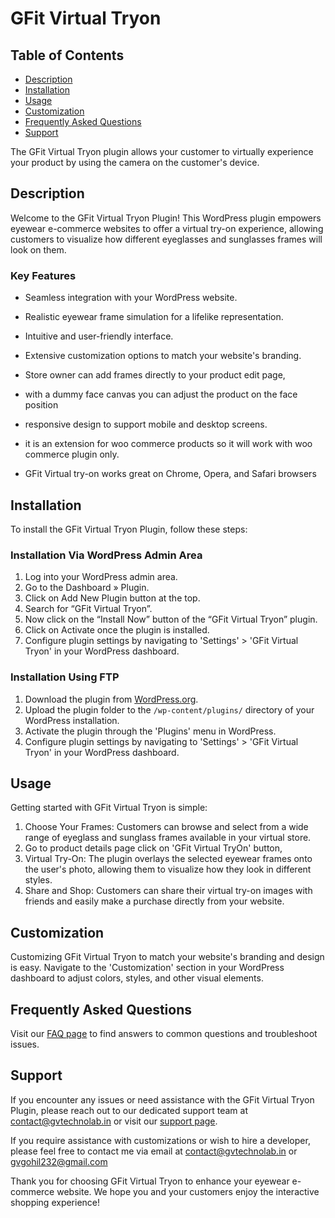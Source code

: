 # GFit Virtual Tryon

## Table of Contents
- [Description](#description)
- [Installation](#installation)
- [Usage](#usage)
- [Customization](#customization)
- [Frequently Asked Questions](#frequently-asked-questions)
- [Support](#support)


The GFit Virtual Tryon plugin allows your customer to virtually experience your product by using the camera on the customer\'s device.

## Description
Welcome to the GFit Virtual Tryon Plugin! This WordPress plugin empowers eyewear e-commerce websites to offer a virtual try-on experience, allowing customers to visualize how different eyeglasses and sunglasses frames will look on them.

### Key Features
- Seamless integration with your WordPress website.
- Realistic eyewear frame simulation for a lifelike representation.
- Intuitive and user-friendly interface.
- Extensive customization options to match your website's branding.
- Store owner can add frames directly to your product edit page,
- with a dummy face canvas you can adjust the product on the face position
- responsive design to support mobile and desktop screens.

- it is an extension for woo commerce products so it will work with woo commerce plugin only.
- GFit Virtual try-on works great on Chrome, Opera, and Safari browsers

## Installation

To install the GFit Virtual Tryon Plugin, follow these steps:

### Installation Via WordPress Admin Area
1. Log into your WordPress admin area.
2. Go to the Dashboard » Plugin.
3. Click on Add New Plugin button at the top.
4. Search for “GFit Virtual Tryon”.
5. Now click on the “Install Now” button of the “GFit Virtual Tryon” plugin.
6. Click on Activate once the plugin is installed.
7. Configure plugin settings by navigating to 'Settings' > 'GFit Virtual Tryon' in your WordPress dashboard.

### Installation Using FTP
1. Download the plugin from [WordPress.org](https://wordpress.org/plugins/gfit-virtual-tryon/).
2. Upload the plugin folder to the `/wp-content/plugins/` directory of your WordPress installation.
3. Activate the plugin through the 'Plugins' menu in WordPress.
4. Configure plugin settings by navigating to 'Settings' > 'GFit Virtual Tryon' in your WordPress dashboard.

## Usage

Getting started with GFit Virtual Tryon is simple:

1. Choose Your Frames: Customers can browse and select from a wide range of eyeglass and sunglass frames available in your virtual store.
2. Go to product details page click on 'GFit Virtual TryOn' button,
3. Virtual Try-On: The plugin overlays the selected eyewear frames onto the user's photo, allowing them to visualize how they look in different styles.
4. Share and Shop: Customers can share their virtual try-on images with friends and easily make a purchase directly from your website.

## Customization

Customizing GFit Virtual Tryon to match your website's branding and design is easy. Navigate to the 'Customization' section in your WordPress dashboard to adjust colors, styles, and other visual elements.

## Frequently Asked Questions

Visit our [FAQ page](https://gvirtualtryon.gvtechnolab.in/faq) to find answers to common questions and troubleshoot issues.

## Support

If you encounter any issues or need assistance with the GFit Virtual Tryon Plugin, please reach out to our dedicated support team at [contact@gvtechnolab.in](mailto:contact@gvtechnolab.in) or visit our [support page](https://gvirtualtryon.gvtechnolab.in/support).

If you require assistance with customizations or wish to hire a developer, 
please feel free to contact me via email at [contact@gvtechnolab.in](mailto:contact@gvtechnolab.in) or [gvgohil232@gmail.com](mailto:gvgohil232@gmail.com) 

Thank you for choosing GFit Virtual Tryon to enhance your eyewear e-commerce website. We hope you and your customers enjoy the interactive shopping experience!

